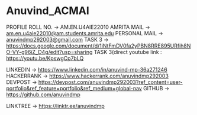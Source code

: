 # Anuvind_ACMAI
PROFILE
ROLL NO.      -> AM.EN.U4AIE22010
AMRITA MAIL   -> am.en.u4aie22010@am.students.amrita.edu
PERSONAL MAIL -> anuvindmp292003@gmail.com
TASK 3        -> https://docs.google.com/document/d/1iNtFmDV0fa2yPBN8RRE895URfih8NO-VY-g96iZ_D4g/edit?usp=sharing
TASK 3(direct youtube link : https://youtu.be/KpswgCp7bLQ

LINKEDIN      -> https://www.linkedin.com/in/anuvind-mp-36a271246
HACKERRANK    -> https://www.hackerrank.com/anuvindmp292003
DEVPOST       -> https://devpost.com/anuvindmp292003?ref_content=user-portfolio&ref_feature=portfolio&ref_medium=global-nav
GITHUB        -> https://github.com/anuvindmp

LINKTREE      -> https://linktr.ee/anuvindmp
